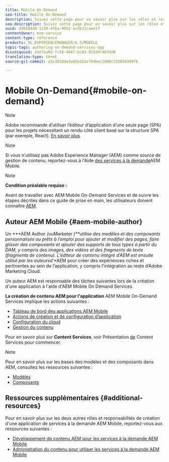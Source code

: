 ```yaml
---
title: Mobile On-Demand
seo-title: Mobile On-Demand
description: Suivez cette page pour en savoir plus sur les rôles et responsabilités de l'auteur des services à la demande AEM Mobile.
seo-description: Suivez cette page pour en savoir plus sur les rôles et responsabilités de l'auteur des services à la demande AEM Mobile.
uuid: dd0184d8-1220-4f6a-96b2-acdb31caae17
contentOwner: msm-service
content-type: reference
products: SG_EXPERIENCEMANAGER/6.5/MOBILE
topic-tags: authoring-on-demand-services-app
discoiquuid: 2ae7ea8d-fc58-4647-bc83-915d9f4b7dd8
translation-type: tm+mt
source-git-commit: a3c303d4e3a85e1b2e794bec2006c335056309fb

---
```



# Mobile On-Demand{#mobile-on-demand}

>[!NOTE]
>
>Adobe recommande d’utiliser l’éditeur d’application d’une seule page (SPA) pour les projets nécessitant un rendu côté client basé sur la structure SPA (par exemple, React). [En savoir plus](/help/sites-developing/spa-overview.md).

>[!NOTE]
>
>Si vous n&#39;utilisez pas Adobe Experience Manager (AEM) comme source de gestion de contenu, reportez-vous à l&#39;Aide [des services à la demande](https://helpx.adobe.com/digital-publishing-solution/topics.html)AEM Mobile.

>[!NOTE]
>
>**Condition préalable requise :**
>
>Avant de travailler avec AEM Mobile On-Demand Services et de suivre les étapes décrites dans ce guide de prise en main, les utilisateurs doivent connaître [AEM](/help/sites-deploying/deploy.md).

## Auteur AEM Mobile {#aem-mobile-author}

Un ***AEM Author *(ou*Marketer *)**utilise des modèles et des composants personnalisés ou prêts à l’emploi pour ajouter et modifier des pages, faire glisser des composants et ajouter des supports de tous types à partir du DAM, y compris des images, des vidéos et des fragments de texte (fragments de contenu). L’éditeur de contenu intégré d’AEM est ensuite utilisé par les auteurs*d’*AEM pour créer des expériences riches et pertinentes au sein de l’application, y compris l’intégration au reste d’Adobe Marketing Cloud.

Un auteur AEM est responsable des tâches suivantes lors de la création d&#39;une application à l&#39;aide d&#39;AEM Mobile On Demand Services.

**La création de contenu AEM pour l&#39;application** AEM Mobile On-Demand Services implique les actions suivantes :

* [Tableau de bord des applications AEM Mobile](/help/mobile/mobile-apps-ondemand-application-dashboard.md)
* [Actions de création et de configuration d’application](/help/mobile/mobile-apps-ondemand-application-create-configure-action.md)
* [Configuration du cloud](/help/mobile/mobile-on-demand-associating-an-on-demand-app-to-cloud-configuration.md)
* [Gestion du contenu](/help/mobile/mobile-apps-ondemand-manage-content-ondemand.md)

Pour en savoir plus sur **Content Services**, voir Présentation [de](/help/mobile/develop-content-as-a-service.md) Content Services pour commencer.

>[!NOTE]
>
>Pour en savoir plus sur les bases des modèles et des composants dans AEM, consultez les ressources suivantes :
>
>* [Modèles](/help/sites-developing/templates.md)
>* [Composants](/help/sites-developing/components.md)
>



## Ressources supplémentaires {#additional-resources}

Pour en savoir plus sur les deux autres rôles et responsabilités de création d&#39;une application de services à la demande AEM Mobile, reportez-vous aux ressources suivantes :

* [Développement de contenu AEM pour les services à la demande AEM Mobile](/help/mobile/aem-mobile-on-demand.md)
* [Administration du contenu pour utiliser les services à la demande AEM Mobile](/help/mobile/aem-mobile.md)

